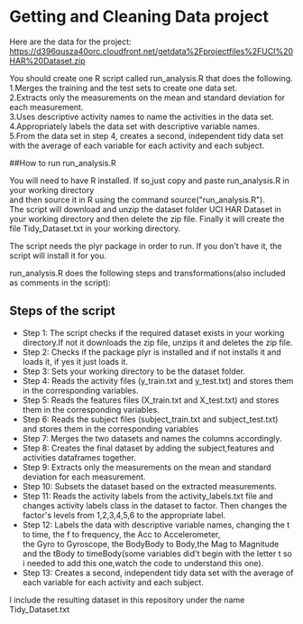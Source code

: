 # Getting and Cleaning Data project

Here are the data for the project: 
https://d396qusza40orc.cloudfront.net/getdata%2Fprojectfiles%2FUCI%20HAR%20Dataset.zip 

 You should create one R script called run_analysis.R that does the following.  
1.Merges the training and the test sets to create one data set.  
2.Extracts only the measurements on the mean and standard deviation for each measurement.  
3.Uses descriptive activity names to name the activities in the data set.  
4.Appropriately labels the data set with descriptive variable names.  
5.From the data set in step 4, creates a second, independent tidy data set with the average of each variable for each activity and each subject.  

##How to run run_analysis.R

You will need to have R installed.
If so,just copy and paste run_analysis.R in your working directory  
and then source it in R using the command source("run_analysis.R").   
The script will download and unzip the dataset folder UCI HAR Dataset
in your working directory and then delete the zip file. Finally it will create the file Tidy_Dataset.txt in your working directory.  

The script needs the plyr package in order to run. If you don't have it, the script will install it for you.

run_analysis.R does the following steps and transformations(also included as comments in the script):

## Steps of the script

* Step 1: The script checks if the required dataset exists in your working directory.If not it downloads the zip file, unzips it and deletes the zip file.  
* Step 2: Checks if the package plyr is installed and if not installs it and loads it, if yes it just loads it.  
* Step 3: Sets your working directory to be the dataset folder.  
* Step 4: Reads the activity files (y_train.txt and y_test.txt) and stores them in the corresponding variables.  
* Step 5: Reads the features files (X_train.txt and X_test.txt) and stores them in the corresponding variables.  
* Step 6: Reads the subject files (subject_train.txt and subject_test.txt) and stores them in the corresponding variables
* Step 7: Merges the two datasets and names the columns accordingly.  
* Step 8: Creates the final dataset by adding the subject,features and activities dataframes together.  
* Step 9: Extracts only the measurements on the mean and standard deviation for each measurement.  
* Step 10: Subsets the dataset based on the extracted measurements.  
* Step 11: Reads the activity labels from the activity_labels.txt file and changes activity labels class in the dataset to 
factor. Then changes the factor's levels from 1,2,3,4,5,6 to the appropriate label.  
* Step 12: Labels the data with descriptive variable names, changing the t to time, the f to frequency, the Acc to Accelerometer,  
the Gyro to Gyroscope, the BodyBody to Body,the Mag to Magnitude and the tBody to timeBody(some variables did't begin with the letter t so i needed to add this one,watch the code to understand this one).  
* Step 13: Creates a second, independent tidy data set with the average of each variable for each activity and each subject.  

I include the resulting dataset in this repository under the name Tidy_Dataset.txt
